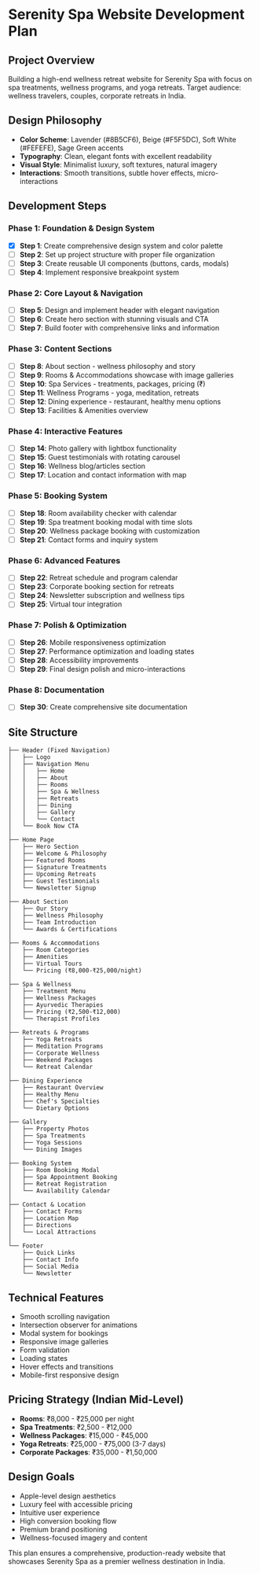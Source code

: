 # Serenity Spa Website Development Plan

## Project Overview
Building a high-end wellness retreat website for Serenity Spa with focus on spa treatments, wellness programs, and yoga retreats. Target audience: wellness travelers, couples, corporate retreats in India.

## Design Philosophy
- **Color Scheme**: Lavender (#8B5CF6), Beige (#F5F5DC), Soft White (#FEFEFE), Sage Green accents
- **Typography**: Clean, elegant fonts with excellent readability
- **Visual Style**: Minimalist luxury, soft textures, natural imagery
- **Interactions**: Smooth transitions, subtle hover effects, micro-interactions

## Development Steps

### Phase 1: Foundation & Design System
- [x] **Step 1**: Create comprehensive design system and color palette
- [ ] **Step 2**: Set up project structure with proper file organization
- [ ] **Step 3**: Create reusable UI components (buttons, cards, modals)
- [ ] **Step 4**: Implement responsive breakpoint system

### Phase 2: Core Layout & Navigation
- [ ] **Step 5**: Design and implement header with elegant navigation
- [ ] **Step 6**: Create hero section with stunning visuals and CTA
- [ ] **Step 7**: Build footer with comprehensive links and information

### Phase 3: Content Sections
- [ ] **Step 8**: About section - wellness philosophy and story
- [ ] **Step 9**: Rooms & Accommodations showcase with image galleries
- [ ] **Step 10**: Spa Services - treatments, packages, pricing (₹)
- [ ] **Step 11**: Wellness Programs - yoga, meditation, retreats
- [ ] **Step 12**: Dining experience - restaurant, healthy menu options
- [ ] **Step 13**: Facilities & Amenities overview

### Phase 4: Interactive Features
- [ ] **Step 14**: Photo gallery with lightbox functionality
- [ ] **Step 15**: Guest testimonials with rotating carousel
- [ ] **Step 16**: Wellness blog/articles section
- [ ] **Step 17**: Location and contact information with map

### Phase 5: Booking System
- [ ] **Step 18**: Room availability checker with calendar
- [ ] **Step 19**: Spa treatment booking modal with time slots
- [ ] **Step 20**: Wellness package booking with customization
- [ ] **Step 21**: Contact forms and inquiry system

### Phase 6: Advanced Features
- [ ] **Step 22**: Retreat schedule and program calendar
- [ ] **Step 23**: Corporate booking section for retreats
- [ ] **Step 24**: Newsletter subscription and wellness tips
- [ ] **Step 25**: Virtual tour integration

### Phase 7: Polish & Optimization
- [ ] **Step 26**: Mobile responsiveness optimization
- [ ] **Step 27**: Performance optimization and loading states
- [ ] **Step 28**: Accessibility improvements
- [ ] **Step 29**: Final design polish and micro-interactions

### Phase 8: Documentation
- [ ] **Step 30**: Create comprehensive site documentation

## Site Structure

```
├── Header (Fixed Navigation)
│   ├── Logo
│   ├── Navigation Menu
│   │   ├── Home
│   │   ├── About
│   │   ├── Rooms
│   │   ├── Spa & Wellness
│   │   ├── Retreats
│   │   ├── Dining
│   │   ├── Gallery
│   │   └── Contact
│   └── Book Now CTA
│
├── Home Page
│   ├── Hero Section
│   ├── Welcome & Philosophy
│   ├── Featured Rooms
│   ├── Signature Treatments
│   ├── Upcoming Retreats
│   ├── Guest Testimonials
│   └── Newsletter Signup
│
├── About Section
│   ├── Our Story
│   ├── Wellness Philosophy
│   ├── Team Introduction
│   └── Awards & Certifications
│
├── Rooms & Accommodations
│   ├── Room Categories
│   ├── Amenities
│   ├── Virtual Tours
│   └── Pricing (₹8,000-₹25,000/night)
│
├── Spa & Wellness
│   ├── Treatment Menu
│   ├── Wellness Packages
│   ├── Ayurvedic Therapies
│   ├── Pricing (₹2,500-₹12,000)
│   └── Therapist Profiles
│
├── Retreats & Programs
│   ├── Yoga Retreats
│   ├── Meditation Programs
│   ├── Corporate Wellness
│   ├── Weekend Packages
│   └── Retreat Calendar
│
├── Dining Experience
│   ├── Restaurant Overview
│   ├── Healthy Menu
│   ├── Chef's Specialties
│   └── Dietary Options
│
├── Gallery
│   ├── Property Photos
│   ├── Spa Treatments
│   ├── Yoga Sessions
│   └── Dining Images
│
├── Booking System
│   ├── Room Booking Modal
│   ├── Spa Appointment Booking
│   ├── Retreat Registration
│   └── Availability Calendar
│
├── Contact & Location
│   ├── Contact Forms
│   ├── Location Map
│   ├── Directions
│   └── Local Attractions
│
└── Footer
    ├── Quick Links
    ├── Contact Info
    ├── Social Media
    └── Newsletter
```

## Technical Features
- Smooth scrolling navigation
- Intersection observer for animations
- Modal system for bookings
- Responsive image galleries
- Form validation
- Loading states
- Hover effects and transitions
- Mobile-first responsive design

## Pricing Strategy (Indian Mid-Level)
- **Rooms**: ₹8,000 - ₹25,000 per night
- **Spa Treatments**: ₹2,500 - ₹12,000
- **Wellness Packages**: ₹15,000 - ₹45,000
- **Yoga Retreats**: ₹25,000 - ₹75,000 (3-7 days)
- **Corporate Packages**: ₹35,000 - ₹1,50,000

## Design Goals
- Apple-level design aesthetics
- Luxury feel with accessible pricing
- Intuitive user experience
- High conversion booking flow
- Premium brand positioning
- Wellness-focused imagery and content

This plan ensures a comprehensive, production-ready website that showcases Serenity Spa as a premier wellness destination in India.